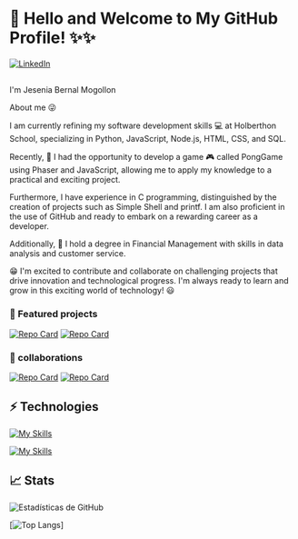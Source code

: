 # 👋 Hello and Welcome to My GitHub Profile! ✨✨

[![LinkedIn](https://img.shields.io/badge/LinkedIn-0077B5?style=for-the-badge&logo=linkedin&logoColor=white)](https://www.linkedin.com/in/jesenia-bernal-mogollon-9b70b7169?utm_source=share&utm_campaign=share_via&utm_content=profile&utm_medium=android_app)

##  
I'm Jesenia Bernal Mogollon

About me 😜

I am currently refining my software development skills 💻 at Holberthon School, specializing in Python, JavaScript, Node.js, HTML, CSS, and SQL.

Recently, 🎲 I had the opportunity to develop a game 🎮 called PongGame using Phaser and JavaScript, allowing me to apply my knowledge to a practical and exciting project.

Furthermore, I have experience in C programming, distinguished by the creation of projects such as Simple Shell and printf. I am also proficient in the use of GitHub and ready to embark on a rewarding career as a developer.

Additionally, 💼 I hold a degree in Financial Management with skills in data analysis and customer service.

😁 I'm excited to contribute and collaborate on challenging projects that drive innovation and technological progress. I'm always ready to learn and grow in this exciting world of technology! 😃

###  🚨 Featured projects

[![Repo Card](https://github-readme-stats.vercel.app/api/pin/?username=JBMjese&repo=holbertonschool-printf&theme=tokyonight)](https://github.com/JBMjese/holbertonschool-printf)
[![Repo Card](https://github-readme-stats.vercel.app/api/pin/?username=JBMjese&repo=PongGame&theme=tokyonight)](https://github.com/JBMjese/PongGame)


###  🔷 collaborations

[![Repo Card](https://github-readme-stats.vercel.app/api/pin/?username=nCristinaRodriguezr&repo=holbertonschool-simple_shell&theme=tokyonight&show_owner=true&description_lines_count=2)](https://github.com/nCristinaRodriguezr/holbertonschool-simple_shell) 
[![Repo Card](https://github-readme-stats.vercel.app/api/pin/?username=camilof91&repo=holbertonschool-AirBnB_clone&theme=tokyonight&show_owner=true&description_lines_count=2)](https://github.com/camilof91/holbertonschool-AirBnB_clone)


## ⚡ Technologies

[![My Skills](https://skillicons.dev/icons?i=c,py,js,html,css,mysql)](https://skillicons.dev)

[![My Skills](https://skillicons.dev/icons?i=github,vscode)](https://skillicons.dev)


##  📈 Stats

![Estadísticas de GitHub](https://github-readme-stats.vercel.app/api?username=JBMjese&show_icons=true&theme=tokyonight)


[![Top Langs](https://github-readme-stats.vercel.app/api/top-langs/?username=JBMjese&layout=pie&theme=tokyonight)]













